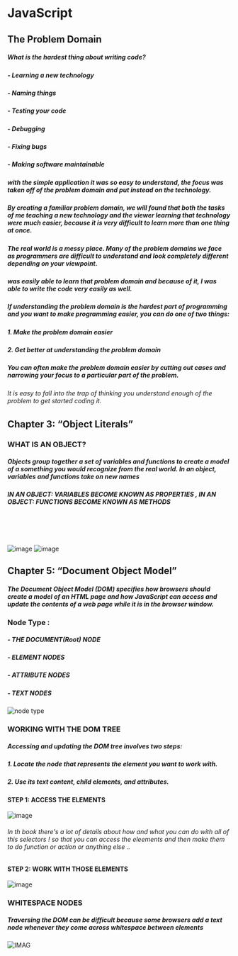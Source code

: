 # JavaScript

## The Problem Domain
##### What is the hardest thing about writing code?
##### - Learning a new technology
##### - Naming things
##### - Testing your code
##### - Debugging
##### - Fixing bugs
##### - Making software maintainable

##### with the simple application it was so easy to understand, the focus was taken off of the problem domain and put instead on the technology.
##### By creating a familiar problem domain, we will found that both the tasks of me teaching a new technology and the viewer learning that technology were much easier, because it is **very difficult to learn more than one thing at once.**
##### The real world is a messy place.  Many of the problem domains we face as programmers are difficult to understand and look completely different depending on your viewpoint.
##### was easily able to learn that problem domain and because of it, I was able to write the code very easily as well.

##### If understanding the problem domain is the hardest part of programming and you want to make programming easier, you can do one of two things:

##### 1. Make the problem domain easier
##### 2. Get better at understanding the problem domain
##### You can often make the problem domain easier by cutting out cases and narrowing your focus to a particular part of the problem.
######  It is easy to fall into the trap of thinking you understand enough of the problem to get started coding it.  


## Chapter 3: “Object Literals”
### WHAT IS AN OBJECT?
##### Objects group together a set of variables and functions to create a model of a something you would recognize from the real world. In an object, variables and functions take on new names
##### IN AN OBJECT: VARIABLES BECOME KNOWN AS PROPERTIES , IN AN OBJECT: FUNCTIONS BECOME KNOWN AS METHODS
<br>
<br>
<br>

![image](https://user-images.githubusercontent.com/79092103/110211810-fed26300-7ea0-11eb-9484-614749dfc3cb.png)  ![image](https://user-images.githubusercontent.com/79092103/110211886-540e7480-7ea1-11eb-8005-9c482782e026.png)

## Chapter 5: “Document Object Model”
##### The Document Object Model (DOM) specifies how browsers should create a model of an HTML page and how JavaScript can access and update the contents of a web page while it is in the browser window.

### Node Type :
##### - THE DOCUMENT(Root) NODE 
##### - ELEMENT NODES
##### - ATTRIBUTE NODES
##### - TEXT NODES

![node type](https://i.morioh.com/200725/6b050937.webp)

### WORKING WITH THE DOM TREE
##### Accessing and updating the DOM tree involves two steps:
##### 1. Locate the node that represents the element you want to work with.
##### 2. Use its text content, child elements, and attributes.

#### STEP 1: ACCESS THE ELEMENTS

![image](https://user-images.githubusercontent.com/79092103/110212535-6b9b2c80-7ea4-11eb-8faa-84c8dd5f3966.png)

###### In th book there's a lot of details about how and what you can do with all of this selectors !  so that you can access the eleements and then make them to do function or action or anything else ..

#### STEP 2: WORK WITH THOSE ELEMENTS

![image](https://user-images.githubusercontent.com/79092103/110212567-a735f680-7ea4-11eb-897e-00e39fb567da.png)

### WHITESPACE NODES
##### Traversing the DOM can be difficult because some browsers add a text node whenever they come across whitespace between elements

![IMAG](https://encrypted-tbn0.gstatic.com/images?q=tbn:ANd9GcRqF3IUQojtaxJVOnkPBD3tCgpWLHfukrdLUg&usqp=CAU)


